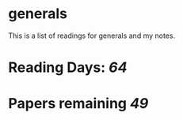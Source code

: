 # generals
This is a list of readings for generals and my notes. 

# Reading Days: _64_
# Papers remaining _49_

